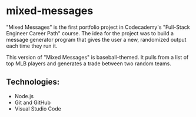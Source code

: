 # mixed-messages

"Mixed Messages" is the first portfolio project in Codecademy's "Full-Stack Engineer Career Path" course. The idea for the project was to build a message generator program that gives the user a new, randomized output each time they run it.

This version of "Mixed Messages" is baseball-themed. It pulls from a list of top MLB players and generates a trade between two random teams.

## Technologies:

- Node.js
- Git and GitHub
- Visual Studio Code
